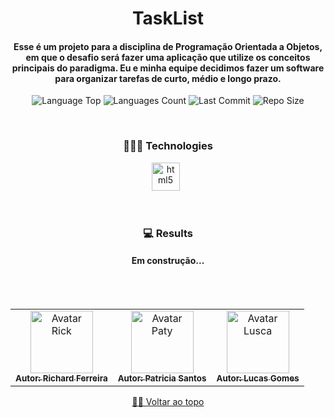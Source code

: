 <div align="center">
 
 
# TaskList
  
<h4> Esse é um projeto para a disciplina de Programação Orientada a Objetos, em que o desafio será fazer uma aplicação que utilize os conceitos principais do paradigma. Eu e minha equipe decidimos fazer um software para organizar tarefas de curto, médio e longo prazo. </h4>
    
<p>
<!-- Image Shields -->
<img  alt="Language Top"  src="https://img.shields.io/github/languages/top/RickFerreira/TaskList">
<img  alt="Languages Count"  src="https://img.shields.io/github/languages/count/RickFerreira/TaskList">
<img  alt="Last Commit"  src="https://img.shields.io/github/last-commit/RickFerreira/TaskList">
<img  alt="Repo Size"  src="https://img.shields.io/github/repo-size/RickFerreira/TaskListt">
</a>
</p>

<br> 

### 👨🏻‍💻 Technologies

<img src="https://cdn-icons-png.flaticon.com/512/6132/6132222.png" alt="html5" width="45"> &nbsp;

<br>

### 💻 Results

<h4>Em construção...</h4>

<br><br>

<table>
  <tr>
    <td align="center">
      <a href="https://github.com/RickFerreira">
        <img src="https://avatars.githubusercontent.com/u/40415279?v=4" width="100px;" alt="Avatar Rick"/><br>
        <sub>
          <b>Autor: Richard Ferreira</b>
        </sub>
      </a>
    </td>
    <td align="center">
      <a href="https://github.com/patricia-santos">
        <img src="https://avatars.githubusercontent.com/u/54537516?v=4" width="100px;" alt="Avatar Paty"/><br>
        <sub>
          <b>Autor: Patricia Santos</b>
        </sub>
      </a>
    </td>
    <td align="center">
      <a href="https://github.com/lucasgomes14">
        <img src="https://avatars.githubusercontent.com/u/62152683?v=4" width="100px;" alt="Avatar Lusca"/><br>
        <sub>
          <b>Autor: Lucas Gomes</b>
        </sub>
      </a>
    </td>
  </tr>
</table>

[☝🏽 Voltar ao topo](#TaskList)<br>

</div>
